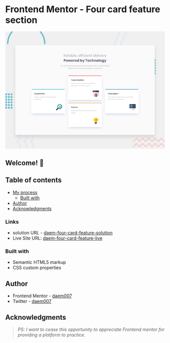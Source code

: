 # Frontend Mentor - Four card feature section

![Design preview for the Four card feature section coding challenge](./design/desktop-preview.jpg)

## Welcome! 👋

## Table of contents

- [My process](#my-process)
  - [Built with](#built-with)
- [Author](#author)
- [Acknowledgments](#acknowledgments)

### Links

- solution URL - [daem-four-card-feature-solution](https://github.com/DAEM007/recipe-page)
- Live Site URL: [daem-four-card-feature-live](https://recipe-page-daem007.vercel.app/)

### Built with

- Semantic HTML5 markup
- CSS custom properties

## Author

- Frontend Mentor - [daem007](https://www.frontendmentor.io/profile/DAEM007)
- Twitter - [daem007](https://www.twitter.com/daem007)

## Acknowledgments

> _PS: I want to cease this opportunity to appreciate Frontend mentor for providing a platform to practice._
